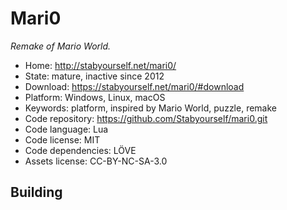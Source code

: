 # Mari0

_Remake of Mario World._

- Home: http://stabyourself.net/mari0/
- State: mature, inactive since 2012
- Download: https://stabyourself.net/mari0/#download
- Platform: Windows, Linux, macOS
- Keywords: platform, inspired by Mario World, puzzle, remake
- Code repository: https://github.com/Stabyourself/mari0.git
- Code language: Lua
- Code license: MIT
- Code dependencies: LÖVE
- Assets license: CC-BY-NC-SA-3.0

## Building
